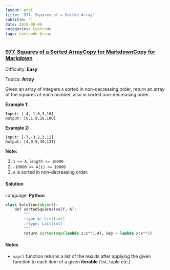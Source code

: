 ```yaml
---
layout: post
title: '977. Squares of a Sorted Array'
subtitle: ''
date: 2019-08-09
categories: Leetcode
tags: Leetcode Array
---
```

### [977\. Squares of a Sorted ArrayCopy for MarkdownCopy for Markdown](https://leetcode.com/problems/squares-of-a-sorted-array/)

Difficulty: **Easy**

Topics: **Array**


Given an array of integers `A` sorted in non-decreasing order, return an array of the squares of each number, also in sorted non-decreasing order.


**Example 1:**

```
Input: [-4,-1,0,3,10]
Output: [0,1,9,16,100]
```


**Example 2:**

```
Input: [-7,-3,2,3,11]
Output: [4,9,9,49,121]
```

**<span style="display: inline;">Note:</span>**

1.  `1 <= A.length <= 10000`
2.  `-10000 <= A[i] <= 10000`
3.  `A` is sorted in non-decreasing order.


#### Solution

Language: **Python**

```python
class Solution(object):
    def sortedSquares(self, A):
        """
        :type A: List[int]
        :rtype: List[int]
        """
        return sorted(map(lambda x:x**2,A), key = lambda x:x**2)
```

#### Notes
- `map()` function returns a list of the results after applying the given function to each item of a given **iterable** (list, tuple etc.)